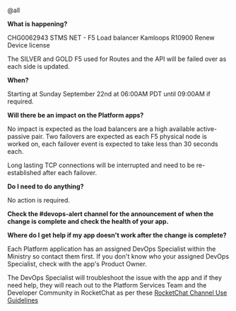 @all

**What is happening?**

CHG0062943 STMS NET - F5 Load balancer Kamloops R10900 Renew Device license

The SILVER and GOLD F5 used for Routes and the API will be failed over as each side is updated.

**When?**

Starting at Sunday September 22nd at 06:00AM PDT until 09:00AM if required.

**Will there be an impact on the Platform apps?**

No impact is expected as the load balancers are a high available active-passive pair. Two failovers are expected as each F5 physical node is worked on, each failover event is expected to take less than 30 seconds each.

Long lasting TCP connections will be interrupted and need to be re-established after each failover.

**Do I need to do anything?**

No action is required.

**Check the #devops-alert channel for the announcement of when the change is complete and check the health of your app.**

**Where do I get help if my app doesn't work after the change is complete?**

Each Platform application has an assigned DevOps Specialist within the Ministry so contact them first. If you don't know who your assigned DevOps Specialist, check with the app's Product Owner.

The DevOps Specialist will troubleshoot the issue with the app and if they need help, they will reach out to the Platform Services Team and the Developer Community in RocketChat as per these [RocketChat Channel Use Guidelines](https://docs.developer.gov.bc.ca/rocketchat-channel-descriptions/)
